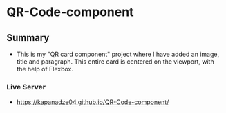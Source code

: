 # QR-Code-component

## Summary

- This is my "QR card component" project where I have added an image, title and paragraph. This entire card is centered on the viewport, with the help of Flexbox.

### Live Server
- https://kapanadze04.github.io/QR-Code-component/
